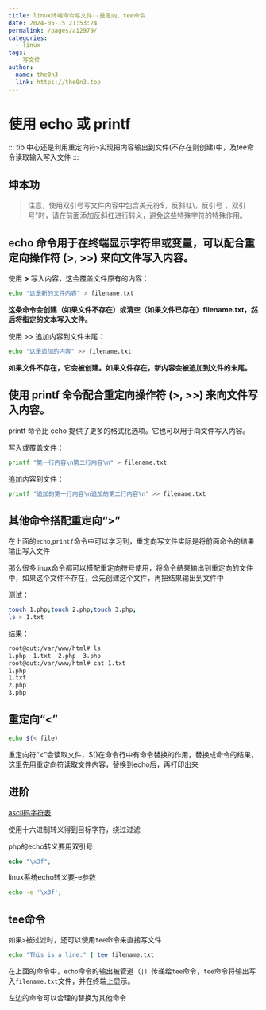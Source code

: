 ```yaml
---
title: linux终端命令写文件--重定向、tee命令
date: 2024-05-15 21:53:24
permalink: /pages/a12979/
categories:
  - linux
tags:
  - 写文件
author: 
  name: the0n3
  link: https://the0n3.top
---
```


# 使用 echo 或 printf

::: tip
中心还是利用重定向符`>`实现把内容输出到文件(不存在则创建)中，及tee命令读取输入写入文件
:::

## 坤本功


> 注意，使用双引号写文件内容中包含美元符$，反斜杠\，反引号`，双引号"时，请在前面添加反斜杠进行转义，避免这些特殊字符的特殊作用。


##  echo 命令用于在终端显示字符串或变量，可以配合重定向操作符 (>, >>) 来向文件写入内容。 

使用 **>** 写入内容，这会覆盖文件原有的内容：

```bash
echo "这是新的文件内容" > filename.txt
```

**这条命令会创建（如果文件不存在）或清空（如果文件已存在）filename.txt，然后将指定的文本写入文件。**

使用 >> 追加内容到文件末尾：  

```bash
echo "这是追加的内容" >> filename.txt      
```

**如果文件不存在，它会被创建。如果文件存在，新内容会被追加到文件的末尾。**

## 使用 printf 命令配合重定向操作符 (>, >>) 来向文件写入内容。 

printf 命令比 echo 提供了更多的格式化选项。它也可以用于向文件写入内容。

写入或覆盖文件：

```bash
printf "第一行内容\n第二行内容\n" > filename.txt
```

追加内容到文件：

```bash
printf "追加的第一行内容\n追加的第二行内容\n" >> filename.txt
```

## 其他命令搭配重定向“>”

在上面的`echo`,`printf`命令中可以学习到，重定向写文件实际是将前面命令的结果输出写入文件

那么很多linux命令都可以搭配重定向符号使用，将命令结果输出到重定向的文件中，如果这个文件不存在，会先创建这个文件，再把结果输出到文件中

测试：

```bash
touch 1.php;touch 2.php;touch 3.php;
ls > 1.txt
```

结果：

```bash
root@out:/var/www/html# ls
1.php  1.txt  2.php  3.php
root@out:/var/www/html# cat 1.txt
1.php
1.txt
2.php
3.php
```

## 重定向“<”

```bash
echo $(< file)
```

重定向符“<”会读取文件，$()在命令行中有命令替换的作用，替换成命令的结果，这里先用重定向符读取文件内容，替换到echo后，再打印出来


## 进阶

[ascll码字符表](https://img-blog.csdnimg.cn/img_convert/daaebba06a83b8ca8da90125396a5b30.png)

使用十六进制转义得到目标字符，绕过过滤

php的echo转义要用双引号

```php
echo "\x3f";
```

linux系统echo转义要-e参数

```bash
echo -e '\x3f';
```

## tee命令

如果`>`被过滤时，还可以使用`tee`命令来直接写文件

```bash
echo "This is a line." | tee filename.txt
```

在上面的命令中，`echo`命令的输出被管道（`|`）传递给`tee`命令，`tee`命令将输出写入`filename.txt`文件，并在终端上显示。

左边的命令可以合理的替换为其他命令